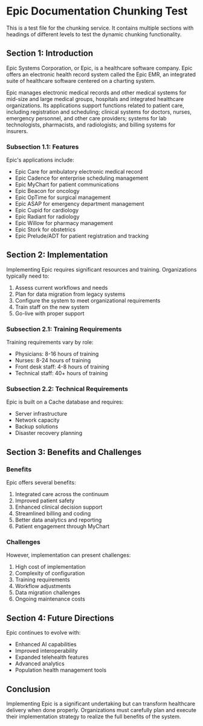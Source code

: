 # Epic Documentation Chunking Test

This is a test file for the chunking service. It contains multiple sections with headings of different levels to test the dynamic chunking functionality.

## Section 1: Introduction

Epic Systems Corporation, or Epic, is a healthcare software company. Epic offers an electronic health record system called the Epic EMR, an integrated suite of healthcare software centered on a charting system.

Epic manages electronic medical records and other medical systems for mid-size and large medical groups, hospitals and integrated healthcare organizations. Its applications support functions related to patient care, including registration and scheduling; clinical systems for doctors, nurses, emergency personnel, and other care providers; systems for lab technologists, pharmacists, and radiologists; and billing systems for insurers.

### Subsection 1.1: Features

Epic's applications include:

- Epic Care for ambulatory electronic medical record
- Epic Cadence for enterprise scheduling management
- Epic MyChart for patient communications
- Epic Beacon for oncology
- Epic OpTime for surgical management
- Epic ASAP for emergency department management
- Epic Cupid for cardiology
- Epic Radiant for radiology
- Epic Willow for pharmacy management
- Epic Stork for obstetrics
- Epic Prelude/ADT for patient registration and tracking

## Section 2: Implementation

Implementing Epic requires significant resources and training. Organizations typically need to:

1. Assess current workflows and needs
2. Plan for data migration from legacy systems
3. Configure the system to meet organizational requirements
4. Train staff on the new system
5. Go-live with proper support

### Subsection 2.1: Training Requirements

Training requirements vary by role:

* Physicians: 8-16 hours of training
* Nurses: 8-24 hours of training
* Front desk staff: 4-8 hours of training
* Technical staff: 40+ hours of training

### Subsection 2.2: Technical Requirements

Epic is built on a Cache database and requires:

- Server infrastructure
- Network capacity
- Backup solutions
- Disaster recovery planning

## Section 3: Benefits and Challenges

### Benefits

Epic offers several benefits:

1. Integrated care across the continuum
2. Improved patient safety
3. Enhanced clinical decision support
4. Streamlined billing and coding
5. Better data analytics and reporting
6. Patient engagement through MyChart

### Challenges

However, implementation can present challenges:

1. High cost of implementation
2. Complexity of configuration
3. Training requirements
4. Workflow adjustments
5. Data migration challenges
6. Ongoing maintenance costs

## Section 4: Future Directions

Epic continues to evolve with:

* Enhanced AI capabilities
* Improved interoperability
* Expanded telehealth features
* Advanced analytics
* Population health management tools

## Conclusion

Implementing Epic is a significant undertaking but can transform healthcare delivery when done properly. Organizations must carefully plan and execute their implementation strategy to realize the full benefits of the system.
